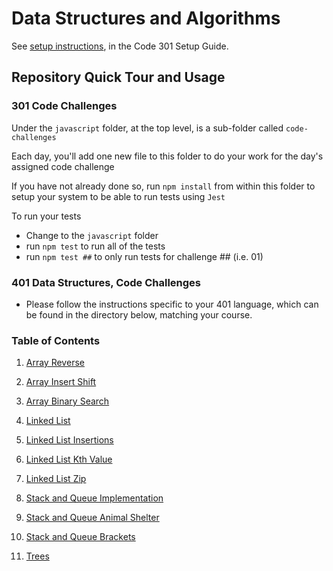 # Data Structures and Algorithms

See [setup instructions](https://codefellows.github.io/setup-guide/code-301/3-code-challenges), in the Code 301 Setup Guide.

## Repository Quick Tour and Usage

### 301 Code Challenges

Under the `javascript` folder, at the top level, is a sub-folder called `code-challenges`

Each day, you'll add one new file to this folder to do your work for the day's assigned code challenge

If you have not already done so, run `npm install` from within this folder to setup your system to be able to run tests using `Jest`

To run your tests

- Change to the `javascript` folder
- run `npm test` to run all of the tests
- run `npm test ##` to only run tests for challenge ## (i.e. 01)

### 401 Data Structures, Code Challenges

- Please follow the instructions specific to your 401 language, which can be found in the directory below, matching your course.

### Table of Contents

1. [Array Reverse](python/docs/array_reverse/README.md)

2. [Array Insert Shift](python/docs/array_insert_shift/README.md)

3. [Array Binary Search](python/docs/array_binary_search/README.md)

4. [Linked List](python/docs/linked_list/README.md)

5. [Linked List Insertions](python/docs/linked_list_insertions/README.md)

6.  [Linked List Kth Value](python/docs/linked_list_kth/README.md)

7.  [Linked List Zip](python/docs/linked_list_zip/README.md)

8. [Stack and Queue Implementation](python/docs/stack_and_queue/README.md)

9. [Stack and Queue Animal Shelter](python/docs/stack_queue_animal_shelter/README.md)

10. [Stack and Queue Brackets](python/docs/stack_queue_brackets/README.md)

11. [Trees](python/docs/trees/README.md)
